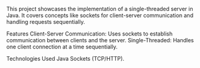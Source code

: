 This project showcases the implementation of a single-threaded server in Java. It covers concepts like sockets for client-server communication and handling requests sequentially.

Features
Client-Server Communication: Uses sockets to establish communication between clients and the server.
Single-Threaded: Handles one client connection at a time sequentially.

Technologies Used
Java
Sockets (TCP/HTTP).

